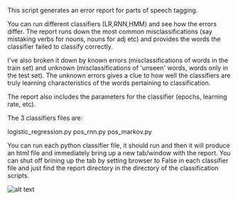 This script generates an error report for parts of speech tagging. 

You can run different classifiers (LR,RNN,HMM) and see how the errors differ. The report runs down the most common misclassifications (say mistaking verbs for nouns, nouns for adj etc) and provides the words the classifier failed to classify correctly. 

I've also broken it down by known errors (misclassifications of words in the train set) and unknown (misclassifications of 'unseen' words, words only in the test set). The unknown errors gives a clue to how well the classifiers are truly learning characteristics of the words pertaining to classification. 

The report also includes the parameters for the classifier (epochs, learning rate, etc). 

The 3 classifiers files are:

logistic_regression.py
pos_rnn.py
pos_markov.py

You can run each python classifier file, it should run and then it will produce an html file and immediately bring up a new tab/window with the report. You can shut off brining up the tab by setting browser to False in each classifier file and just find the report directory in the directory of the classification scripts. 

![alt text](https://raw.githubusercontent.com/escottgoodwin/partsofspeecherrors/branch/path/to/img.png)
